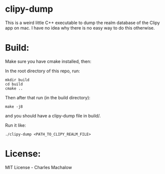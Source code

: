 # clipy-dump

This is a weird little C++ executable to dump the realm database of the Clipy app on mac. I have no idea why there is no easy way to do this otherwise.

# Build:

Make sure you have cmake installed, then:

In the root directory of this repo, run:

```
mkdir build
cd build
cmake ..
```

Then after that run (in the build directory):
```
make -j8
```

and you should have a clipy-dump file in build/.

Run it like:

```
./clipy-dump <PATH_TO_CLIPY_REALM_FILE>
```

# License:
MIT License - Charles Machalow
